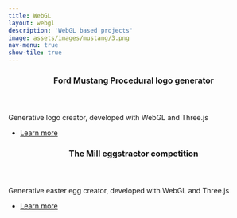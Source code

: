 ```yaml
---
title: WebGL
layout: webgl
description: 'WebGL based projects'
image: assets/images/mustang/3.png
nav-menu: true
show-tile: true
---
```


<!-- Main -->
<div id="main">

<!-- One -->
<!-- <section id="one">
	<div class="inner">
		<header class="major">
			<h2>Sed amet aliquam</h2>
		</header>
		<p>Nullam et orci eu lorem consequat tincidunt vivamus et sagittis magna sed nunc rhoncus condimentum sem. In efficitur ligula tate urna. Maecenas massa vel lacinia pellentesque lorem ipsum dolor. Nullam et orci eu lorem consequat tincidunt. Vivamus et sagittis libero. Nullam et orci eu lorem consequat tincidunt vivamus et sagittis magna sed nunc rhoncus condimentum sem. In efficitur ligula tate urna.</p>
	</div>
</section> -->

<!-- Two -->
<section id="two" class="spotlights">
	<section>
		<a href="{% post_url 2019-5-2-mustang %}" class="image" style="background: url('assets/images/mustang/2.png') no-repeat center center; background-size: cover">
		</a>
		<div class="content">
			<div class="inner">
				<header class="major">
					<h3>Ford Mustang Procedural logo generator</h3>
				</header>
				<p>
				Generative logo creator, developed with WebGL and Three.js
				</p>
				<ul class="actions">
					<li><a href="{% post_url 2019-5-2-mustang %}" class="button">Learn more</a></li>
				</ul>
			</div>
		</div>
	</section>
	<section>
		<a href="{% post_url 2019-5-4-millegg %}" class="image" style="background: url('assets/images/egg/landing.jpg') no-repeat center center; background-size: cover">
		</a>
		<div class="content">
			<div class="inner">
				<header class="major">
					<h3>The Mill eggstractor competition</h3>
				</header>
				<p>
					Generative easter egg creator, developed with WebGL and Three.js
				</p>
				<ul class="actions">
					<li><a href="{% post_url 2019-5-4-millegg %}" class="button">Learn more</a></li>
				</ul>
			</div>
		</div>
	</section>
</section>

<!-- Three -->
<!-- <section id="three">
	<div class="inner">
		<header class="major">
			<h2>Massa libero</h2>
		</header>
		<p>Nullam et orci eu lorem consequat tincidunt vivamus et sagittis libero. Mauris aliquet magna magna sed nunc rhoncus pharetra. Pellentesque condimentum sem. In efficitur ligula tate urna. Maecenas laoreet massa vel lacinia pellentesque lorem ipsum dolor. Nullam et orci eu lorem consequat tincidunt. Vivamus et sagittis libero. Mauris aliquet magna magna sed nunc rhoncus amet pharetra et feugiat tempus.</p>
		<ul class="actions">
			<li><a href="generic.html" class="button next">Get Started</a></li>
		</ul>
	</div>
</section> -->

</div>
